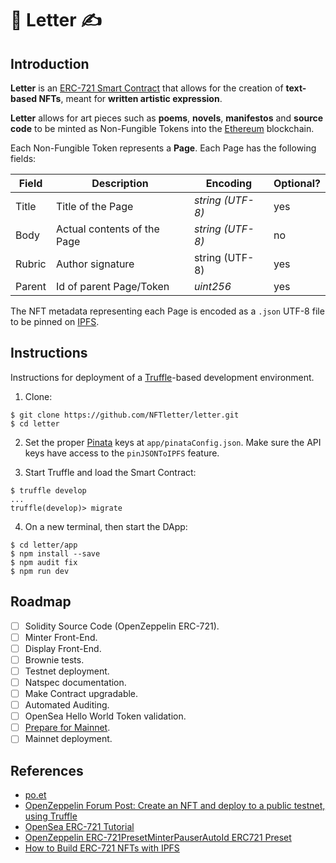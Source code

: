 # 📜 Letter ✍️

## Introduction

**Letter** is an [ERC-721 Smart Contract](http://erc721.org/) that allows for the creation of **text-based NFTs**, meant for **written artistic expression**.


**Letter** allows for art pieces such as **poems**, **novels**, **manifestos** and **source code** to be minted as Non-Fungible Tokens into the [Ethereum](https://ethereum.org/en/) blockchain.


Each Non-Fungible Token represents a **Page**. Each Page has the following fields:

<table class="tg">
<thead>
  <tr>
    <th class="tg-roi2">Field<br></th>
    <th class="tg-roi2">Description</th>
    <th class="tg-roi2">Encoding</th>
    <th class="tg-roi2">Optional?</th>
  </tr>
</thead>
<tbody>
  <tr>
    <td class="tg-9wq8">Title</td>
    <td class="tg-9wq8">Title of the Page</td>
    <td class="tg-9wq8"><span style="font-style:italic">string (UTF-8)</td>
    <td class="tg-9wq8">yes</td>
  </tr>
  <tr>
    <td class="tg-9wq8">Body</td>
    <td class="tg-9wq8">Actual contents of the Page</td>
    <td class="tg-9wq8"><span style="font-style:italic">string (UTF-8)</td>
    <td class="tg-9wq8">no</td>
  </tr>
  <tr>
    <td class="tg-0lax">Rubric</td>
    <td class="tg-baqh">Author signature</td>
    <td class="tg-0lax">string (UTF-8)</td>
    <td class="tg-baqh">yes</td>
  </tr>
  <tr>
    <td class="tg-9wq8">Parent</td>
    <td class="tg-9wq8">Id of parent Page/Token</td>
    <td class="tg-9wq8"><span style="font-style:italic">uint256</span></td>
    <td class="tg-9wq8">yes</td>
  </tr>
</tbody>
</table>

The NFT metadata representing each Page is encoded as a `.json` UTF-8 file to be pinned on [IPFS](https://ipfs.io/).

## Instructions

Instructions for deployment of a [Truffle](https://www.trufflesuite.com/)-based development environment.

1. Clone:
```
$ git clone https://github.com/NFTletter/letter.git
$ cd letter
```

2. Set the proper [Pinata](https://pinata.cloud) keys at `app/pinataConfig.json`. Make sure the API keys have access to the `pinJSONToIPFS` feature.

3. Start Truffle and load the Smart Contract:
```
$ truffle develop
...
truffle(develop)> migrate
```

4. On a new terminal, then start the DApp:
```
$ cd letter/app
$ npm install --save
$ npm audit fix
$ npm run dev
```

## Roadmap

- [ ] Solidity Source Code (OpenZeppelin ERC-721).
- [ ] Minter Front-End.
- [ ] Display Front-End.
- [ ] Brownie tests.
- [ ] Testnet deployment.
- [ ] Natspec documentation.
- [ ] Make Contract upgradable.
- [ ] Automated Auditing.
- [ ] OpenSea Hello World Token validation.
- [ ] [Prepare for Mainnet](https://docs.openzeppelin.com/learn/preparing-for-mainnet).
- [ ] Mainnet deployment.

## References
 - [po.et](https://poetproject.medium.com/)
 - [OpenZeppelin Forum Post: Create an NFT and deploy to a public testnet, using Truffle](https://forum.openzeppelin.com/t/create-an-nft-and-deploy-to-a-public-testnet-using-truffle/2961)
 - [OpenSea ERC-721 Tutorial](https://docs.opensea.io/docs/1-structuring-your-smart-contract)
 - [OpenZeppelin ERC-721PresetMinterPauserAutoId ERC721 Preset](https://docs.openzeppelin.com/contracts/3.x/api/presets#ERC721PresetMinterPauserAutoId)
 - [How to Build ERC-721 NFTs with IPFS](https://medium.com/pinata/how-to-build-erc-721-nfts-with-ipfs-e76a21d8f914)
